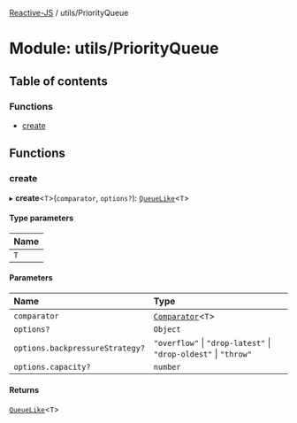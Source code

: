 [Reactive-JS](../README.md) / utils/PriorityQueue

# Module: utils/PriorityQueue

## Table of contents

### Functions

- [create](utils_PriorityQueue.md#create)

## Functions

### create

▸ **create**<`T`\>(`comparator`, `options?`): [`QueueLike`](../interfaces/utils.QueueLike.md)<`T`\>

#### Type parameters

| Name |
| :------ |
| `T` |

#### Parameters

| Name | Type |
| :------ | :------ |
| `comparator` | [`Comparator`](functions.md#comparator)<`T`\> |
| `options?` | `Object` |
| `options.backpressureStrategy?` | ``"overflow"`` \| ``"drop-latest"`` \| ``"drop-oldest"`` \| ``"throw"`` |
| `options.capacity?` | `number` |

#### Returns

[`QueueLike`](../interfaces/utils.QueueLike.md)<`T`\>
